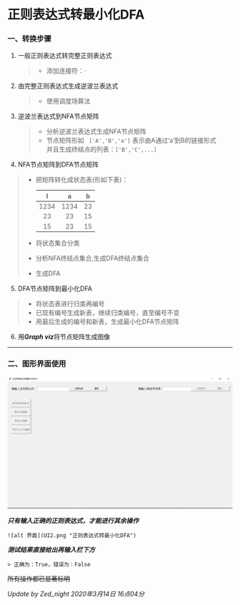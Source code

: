 # 正则表达式转最小化DFA

### 一、转换步骤

1. 一般正则表达式转完整正则表达式
	
	> + 添加连接符：·
	
	
	
2. 由完整正则表达式生成逆波兰表达式

   > + 使用调度场算法

   

3. 逆波兰表达式到NFA节点矩阵
   > + 分析逆波兰表达式生成NFA节点矩阵
   > + 节点矩阵形如  ``` ['A','B','a']``` 表示由A通过‘a’到B的链接形式  
   >   并且生成终结点的列表：```['B','C',...]```

   

4. NFA节点矩阵到DFA节点矩阵

  > + 把矩阵转化成状态表(形如下表)：
  >
  >   |  I   |  a   |  b   |
  >   | :--: | :--: | :--: |
  >   | 1234 | 1234 |  23  |
  >   |  23  |  23  |  15  |
  >   |  15  |  23  |  15  |
  >
  >   
  >
  > + 将状态集合分类
  > + 分析NFA终结点集合,生成DFA终结点集合
  > + 生成DFA

  

5. DFA节点矩阵到最小化DFA

  > + 将状态表进行归类再编号
  > + 已现有编号生成新表，继续归类编号，直至编号不变
  > + 用最后生成的编号和新表，生成最小化DFA节点矩阵

  

6. 用***Graph viz***将节点矩阵生成图像

   
----------



### 二、图形界面使用

   ![alt 界面](UI.png "正则表达式转最小化DFA")

   ***只有输入正确的正则表达式，才能进行其余操作***

    ![alt 界面](UI2.png "正则表达式转最小化DFA")

___测试结果直接给出再输入栏下方___

	> 正确为：True，错误为：False

~~所有操作都已显著标明~~





*Update by Zed_night     2020年3月14日 16点04分*




